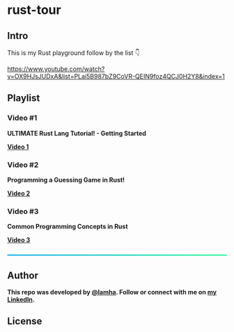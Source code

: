 # rust-tour

## Intro
This is my Rust playground follow by the list 👇

https://www.youtube.com/watch?v=OX9HJsJUDxA&list=PLai5B987bZ9CoVR-QEIN9foz4QCJ0H2Y8&index=1

## Playlist
### Video #1
<b> ULTIMATE Rust Lang Tutorial! - Getting Started <b/>

[Video 1](./getting-started/README.md)


### Video #2
<b> Programming a Guessing Game in Rust! <b/>

[Video 2](./guessing-game/README.md)

### Video #3
<b> Common Programming Concepts in Rust <b/>

[Video 3](./common-things/README.md)




<p><img type="separator" height=8px width="100%" src="https://github.com/HaLamUs/nft-drop/blob/main/assets/aqua.png"></p>

## Author

This repo was developed by [@lamha](https://github.com/HaLamUs). 
Follow or connect with me on [my LinkedIn](https://www.linkedin.com/in/lamhacs). 

## License